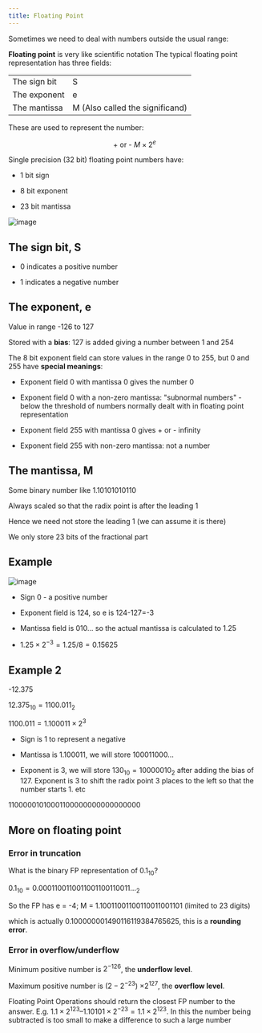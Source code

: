 ```yaml
---
title: Floating Point
---
```


Sometimes we need to deal with numbers outside the usual range:

**Floating point** is very like scientific notation
The typical floating point representation has three fields:

|              |                                 |
| ------------ | ------------------------------- |
| The sign bit | S                               |
| The exponent | e                               |
| The mantissa | M (Also called the significand) |

These are used to represent the number:

$$
\textrm{+ or - } M \times2^e
$$

Single precision (32 bit) floating point numbers have:

- 1 bit sign

- 8 bit exponent

- 23 bit mantissa

![image](/img/Year_1/CSys/DEMA/Floating_Point/float.png)

## The sign bit, S

- 0 indicates a positive number

- 1 indicates a negative number

## The exponent, e

Value in range -126 to 127

Stored with a **bias**: 127 is added giving a number between 1 and 254

The 8 bit exponent field can store values in the range 0 to 255, but 0
and 255 have **special meanings**:

- Exponent field 0 with mantissa 0 gives the number 0

- Exponent field 0 with a non-zero mantissa: "subnormal numbers" -
  below the threshold of numbers normally dealt with in floating point
  representation

- Exponent field 255 with mantissa 0 gives + or - infinity

- Exponent field 255 with non-zero mantissa: not a number

## The mantissa, M

Some binary number like 1.10101010110

Always scaled so that the radix point is after the leading 1

Hence we need not store the leading 1 (we can assume it is there)

We only store 23 bits of the fractional part

## Example

![image](/img/Year_1/CSys/DEMA/Floating_Point/float.png)

- Sign 0 - a positive number

- Exponent field is 124, so e is 124-127=-3

- Mantissa field is 010\... so the actual mantissa is calculated to
  1.25

- $1.25\times2^{-3}=1.25/8=0.15625$

## Example 2

-12.375

$12.375_{10}=1100.011_2$

$1100.011 = 1.100011\times 2^3$

- Sign is 1 to represent a negative

- Mantissa is 1.100011, we will store 100011000\...

- Exponent is 3, we will store $130_{10}=1000 0010_2$ after adding the
  bias of 127. Exponent is 3 to shift the radix point 3 places to the
  left so that the number starts 1. etc

11000001010001100000000000000000

## More on floating point

### Error in truncation

What is the binary FP representation of $0.1_{10}$?

$0.1_{10} = 0.0001100110011001100110011…_2$

So the FP has e = -4; M = 1.10011001100110011001101 (limited to 23
digits)

which is actually 0.100000001490116119384765625, this is a **rounding
error**.

### Error in overflow/underflow

Minimum positive number is $2^{-126}$, the **underflow level**.

Maximum positive number is ($2-2^{-23}$) $\times 2^{127}$, the
**overflow level**.

Floating Point Operations should return the closest FP number to the
answer. E.g.
$1.1\times2^{123} – 1.10101\times2^{-23} = 1.1\times2^{123}$. In this
the number being subtracted is too small to make a difference to such a
large number
